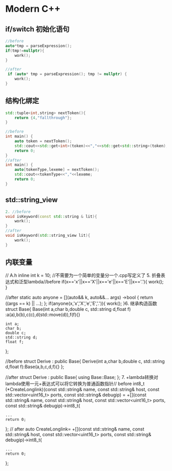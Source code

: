 # Modern C++

## if/switch 初始化语句

```C++
//before
auto*tmp = parseExpression();
if(tmp!=nullptr){
    work();
}

//after
 if (auto* tmp = parseExpression(); tmp != nullptr) {
    work();
}
```

## 结构化绑定

```C++
std::tuple<int,string> nextToken(){
    return {4,"fallthrough"};
}

//before
int main() {
    auto token = nextToken();
    std::cout<<std::get<int>(token)<<","<<std::get<std::string>(token);
    return 0;
}
//after
int main() {
    auto[tokenType,lexeme] = nextToken();
    std::cout<<tokenType<<","<<lexeme;
    return 0;
}
```

## std::string_view

```C++
2. //before
void isKeyword(const std::string & lit){
    work();
}
//after
void isKeyword(std::string_view lit){
    work();
}
```

## 内联变量

// A.h
inline int k = 10; //不需要为一个简单的变量分一个.cpp写定义了
5. 折叠表达式和泛型lambda//before
if(x=='x'||x=='X'||x=='e'||x=='E'||x=='.'){
    work();
}

//after
static auto anyone = [](auto&& k, auto&&... args) ->bool { return ((args == k) || ...); };
if(anyone(x,'x','X','e','E','.')){
    work();
}6. 继承构造函数struct Base{
    Base(int a,char b,double c, std::string d,float f)
    :a(a),b(b),c(c),d(std::move(d)),f(f){}

    int a;
    char b;
    double c;
    std::string d;
    float f;
};

//before
struct Derive : public Base{
    Derive(int a,char b,double c, std::string d,float f):Base(a,b,c,d,f){}
};

//after
struct Derive : public Base{
    using Base::Base;
};
7.  +lambda转换对lambda使用一元+表达式可以将它转换为普通函数指针// before 
int8_t (*CreateLonglink)(const std::string& name, const std::string& host,
 const std::vector<uint16_t> ports, const std::string& debugip)
 = +[](const std::string& name,
                         const std::string& host,
                         const std::vector<uint16_t> ports,
                         const std::string& debugip)->int8_t{
   
    ...
    return 0;
};
// after
auto CreateLonglink= +[](const std::string& name,
                         const std::string& host,
                         const std::vector<uint16_t> ports,
                         const std::string& debugip)->int8_t{
   
    ...
    return 0;
};